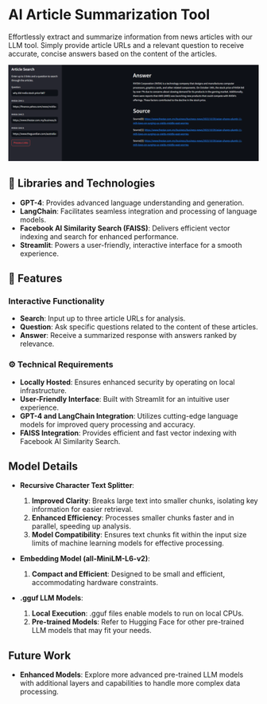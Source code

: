 # AI Article Summarization Tool

Effortlessly extract and summarize information from news articles with our LLM tool. Simply provide article URLs and a relevant question to receive accurate, concise answers based on the content of the articles.

![UI](example.png)

## 🚀 Libraries and Technologies

- **GPT-4**: Provides advanced language understanding and generation.
- **LangChain**: Facilitates seamless integration and processing of language models.
- **Facebook AI Similarity Search (FAISS)**: Delivers efficient vector indexing and search for enhanced performance.
- **Streamlit**: Powers a user-friendly, interactive interface for a smooth experience.

## 🌟 Features

### Interactive Functionality
- **Search**: Input up to three article URLs for analysis.
- **Question**: Ask specific questions related to the content of these articles.
- **Answer**: Receive a summarized response with answers ranked by relevance.

### ⚙ Technical Requirements
- **Locally Hosted**: Ensures enhanced security by operating on local infrastructure.
- **User-Friendly Interface**: Built with Streamlit for an intuitive user experience.
- **GPT-4 and LangChain Integration**: Utilizes cutting-edge language models for improved query processing and accuracy.
- **FAISS Integration**: Provides efficient and fast vector indexing with Facebook AI Similarity Search.

## Model Details

- **Recursive Character Text Splitter**:
    1. **Improved Clarity**: Breaks large text into smaller chunks, isolating key information for easier retrieval.
    2. **Enhanced Efficiency**: Processes smaller chunks faster and in parallel, speeding up analysis.
    3. **Model Compatibility**: Ensures text chunks fit within the input size limits of machine learning models for effective processing.

- **Embedding Model (all-MiniLM-L6-v2)**:
    1. **Compact and Efficient**: Designed to be small and efficient, accommodating hardware constraints.

- **.gguf LLM Models**:
    1. **Local Execution**: .gguf files enable models to run on local CPUs.
    2. **Pre-trained Models**: Refer to Hugging Face for other pre-trained LLM models that may fit your needs.

## Future Work

- **Enhanced Models**: Explore more advanced pre-trained LLM models with additional layers and capabilities to handle more complex data processing.

